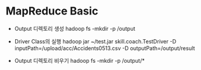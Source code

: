 MapReduce Basic
==================

- Output 디렉토리 생성
hadoop fs -mkdir -p /output

- Driver Class의 실행
hadoop jar ~/test.jar skill.coach.TestDriver -D inputPath=/upload/acc/Accidents0513.csv -D outputPath=/output/result

- Output 디렉토리 비우기
hadoop fs -mkdir -p /output/*

